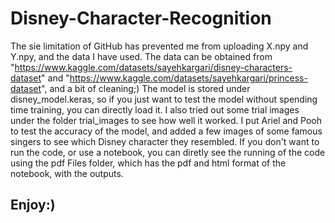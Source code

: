 # Disney-Character-Recognition

The sie limitation of GitHub has prevented me from uploading X.npy and Y.npy, and the data I have used. The data can be obtained from "https://www.kaggle.com/datasets/sayehkargari/disney-characters-dataset" and "https://www.kaggle.com/datasets/sayehkargari/princess-dataset", and a bit of cleaning;)
The model is stored under disney_model.keras, so if you just want to test the model without spending time training, you can directly load it. I also tried out some trial images under the folder trial_images to see how well it worked. I put Ariel and Pooh to test the accuracy of the model, and added a few images of some famous singers to see which Disney character they resembled. 
If you don't want to run the code, or use a notebook, you can diretly see the running of the code using the pdf Files folder, which has the pdf and html format of the notebook, with the outputs.

## Enjoy:)
